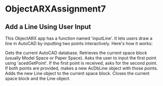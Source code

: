# ObjectARXAssignment7
## Add a Line Using User Input

This ObjectARX app has a function named 'inputLine'. It lets users draw a line in AutoCAD by inputting two points interactively. Here's how it works:

Gets the current AutoCAD database.
Retrieves the current space block (usually Model Space or Paper Space).
Asks the user to input the first point using 'acedGetPoint'.
If the first point is received, asks for the second point.
If both points are provided, makes a new AcDbLine object with those points.
Adds the new Line object to the current space block.
Closes the current space block and the Line object.




